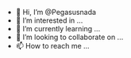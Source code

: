 - 👋 Hi, I’m @Pegasusnada
- 👀 I’m interested in ...
- 🌱 I’m currently learning ...
- 💞️ I’m looking to collaborate on ...
- 📫 How to reach me ...

<!---
Pegasusnada/Pegasusnada is a ✨ special ✨ repository because its `README.md` (this file) appears on your GitHub profile.
You can click the Preview link to take a look at your changes.
--->
